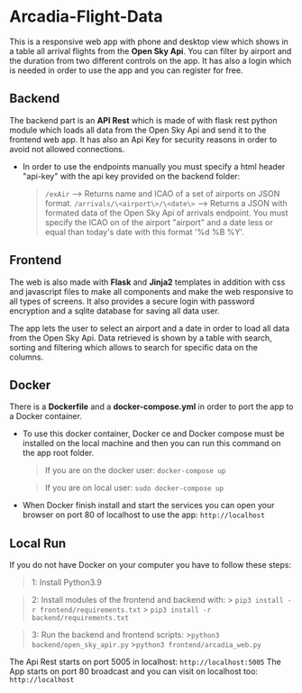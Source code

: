 # Arcadia-Flight-Data
This is a responsive web app with phone and desktop view which shows in a table all arrival flights from the **Open Sky Api**. You can filter by airport and the duration from two different controls on the app. It has also a login which is needed in order to use the app and you can register for free.


## Backend

The backend part is an **API Rest** which is made of with flask rest python module which loads all data from the Open Sky Api and send it to the frontend web app. It has also an Api Key for security reasons in order to avoid not allowed connections.
- In order to use the endpoints manually you must specify a html header "api-key" with the api key provided on the backend folder:
	>```/exAir```  --> Returns name and ICAO of a set of airports on JSON format.
	>```/arrivals/\<airport\>/\<date\>``` --> Returns a JSON with formated data of the Open Sky Api of arrivals endpoint. You must specify the ICAO on of the airport "airport" and a date less or equal than today's date with this format '%d %B %Y'.


## Frontend

The web is also made with **Flask** and **Jinja2** templates in addition with css and javascript files to make all components and make the web responsive to all types of screens. It also provides a secure login with password encryption and a sqlite database for saving all data user.

The app lets the user to select an airport and a date in order to load all data from the Open Sky Api. Data retrieved is shown by a table with search, sorting and filtering which allows to search for specific data on the columns.

## Docker

There is a **Dockerfile** and a **docker-compose.yml** in order to port the app to a Docker container.

- To use this docker container, Docker ce and Docker compose must be installed on the local machine and then you can run this command on the app root folder.
	> If you are on the docker user:
	```docker-compose up```

	> If you are on local user:
	```sudo docker-compose up```
- When Docker finish install and start the services you can open your browser on port 80 of localhost to use the app: ```http://localhost```

## Local Run
If you do not have Docker on your computer you have to follow these steps:
> 1: Install Python3.9

> 2: Install modules of the frontend and backend with:
	> ```pip3 install -r frontend/requirements.txt```
	> ```pip3 install -r backend/requirements.txt```

>3: Run the backend and frontend scripts:
	>```python3 backend/open_sky_apir.py```
	>```python3 frontend/arcadia_web.py```

The Api Rest starts on port 5005 in localhost: ```http://localhost:5005```
The App starts on port 80 broadcast and you can visit on localhost too: ```http://localhost```
